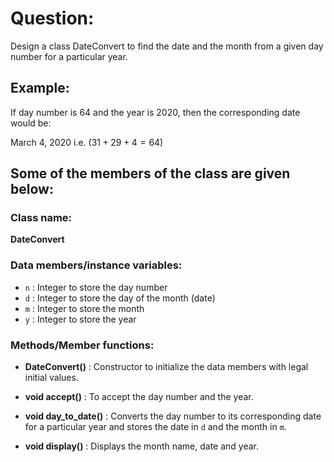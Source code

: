 # Question:

Design a class DateConvert to find the date and the month from a given day number for a particular year.

## Example:

If day number is 64 and the year is 2020, then the corresponding date would be:  

March 4, 2020 i.e. $(31 + 29 + 4 = 64)$

## Some of the members of the class are given below:

### Class name:
**DateConvert**

### Data members/instance variables:

- `n` : Integer to store the day number
- `d` : Integer to store the day of the month (date)
- `m` : Integer to store the month
- `y` : Integer to store the year

### Methods/Member functions:

- **DateConvert()** : Constructor to initialize the data members with legal initial values.

- **void accept()** : To accept the day number and the year.

- **void day_to_date()** : Converts the day number to its corresponding date for a particular year and stores the date in `d` and the month in `m`.

- **void display()** : Displays the month name, date and year.
